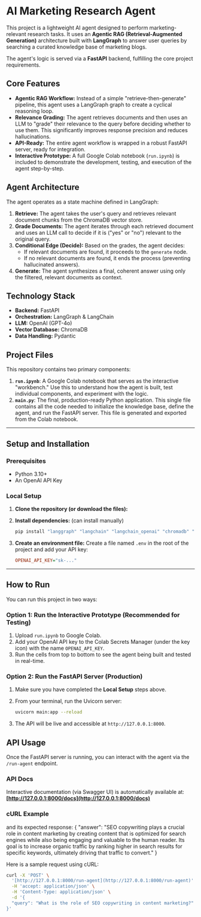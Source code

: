 # AI Marketing Research Agent

This project is a lightweight AI agent designed to perform marketing-relevant research tasks. It uses an **Agentic RAG (Retrieval-Augmented Generation)** architecture built with **LangGraph** to answer user queries by searching a curated knowledge base of marketing blogs.

The agent's logic is served via a **FastAPI** backend, fulfilling the core project requirements.

## Core Features

* **Agentic RAG Workflow:** Instead of a simple "retrieve-then-generate" pipeline, this agent uses a LangGraph graph to create a cyclical reasoning loop.
* **Relevance Grading:** The agent retrieves documents and then uses an LLM to "grade" their relevance to the query before deciding whether to use them. This significantly improves response precision and reduces hallucinations.
* **API-Ready:** The entire agent workflow is wrapped in a robust FastAPI server, ready for integration.
* **Interactive Prototype:** A full Google Colab notebook (`run.ipynb`) is included to demonstrate the development, testing, and execution of the agent step-by-step.

## Agent Architecture

The agent operates as a state machine defined in LangGraph:

1.  **Retrieve:** The agent takes the user's query and retrieves relevant document chunks from the ChromaDB vector store.
2.  **Grade Documents:** The agent iterates through each retrieved document and uses an LLM call to decide if it is ("yes" or "no") relevant to the original query.
3.  **Conditional Edge (Decide):** Based on the grades, the agent decides:
    * If relevant documents are found, it proceeds to the `generate` node.
    * If no relevant documents are found, it ends the process (preventing hallucinated answers).
4.  **Generate:** The agent synthesizes a final, coherent answer using only the filtered, relevant documents as context.

## Technology Stack

* **Backend:** FastAPI
* **Orchestration:** LangGraph & LangChain
* **LLM:** OpenAI (GPT-4o)
* **Vector Database:** ChromaDB
* **Data Handling:** Pydantic

## Project Files

This repository contains two primary components:

1.  **`run.ipynb`**: A Google Colab notebook that serves as the interactive "workbench." Use this to understand how the agent is built, test individual components, and experiment with the logic.
2.  **`main.py`**: The final, production-ready Python application. This single file contains all the code needed to initialize the knowledge base, define the agent, and run the FastAPI server. This file is generated and exported from the Colab notebook.

---

## Setup and Installation

### Prerequisites

* Python 3.10+
* An OpenAI API Key

### Local Setup

1.  **Clone the repository (or download the files):**


2.  **Install dependencies:**
    (can install manually)
    ```bash
    pip install "langgraph" "langchain" "langchain_openai" "chromadb" "fastapi" "uvicorn[standard]" "python-dotenv" "beautifulsoup4" "lxml"
    ```

3.  **Create an environment file:**
    Create a file named `.env` in the root of the project and add your API key:
    ```ini
    OPENAI_API_KEY="sk-..."
    ```

---

## How to Run

You can run this project in two ways:

### Option 1: Run the Interactive Prototype (Recommended for Testing)

1.  Upload `run.ipynb` to Google Colab.
2.  Add your OpenAI API key to the Colab Secrets Manager (under the key icon) with the name `OPENAI_API_KEY`.
3.  Run the cells from top to bottom to see the agent being built and tested in real-time.

### Option 2: Run the FastAPI Server (Production)

1.  Make sure you have completed the **Local Setup** steps above.
2.  From your terminal, run the Uvicorn server:

    ```bash
    uvicorn main:app --reload
    ```

3.  The API will be live and accessible at `http://127.0.0.1:8000`.

## API Usage

Once the FastAPI server is running, you can interact with the agent via the `/run-agent` endpoint.

### API Docs

Interactive documentation (via Swagger UI) is automatically available at:
**[http://127.0.0.1:8000/docs](http://127.0.0.1:8000/docs)**

### cURL Example

and its expected response:
 {
  "answer": "SEO copywriting plays a crucial role in content marketing by creating content that is optimized for search engines while also being engaging and valuable to the human reader. Its goal is to increase organic traffic by ranking higher in search results for specific keywords, ultimately driving that traffic to convert."
}

Here is a sample request using cURL:

```bash
curl -X 'POST' \
  '[http://127.0.0.1:8000/run-agent](http://127.0.0.1:8000/run-agent)' \
  -H 'accept: application/json' \
  -H 'Content-Type: application/json' \
  -d '{
  "query": "What is the role of SEO copywriting in content marketing?"
}'
